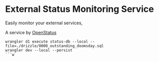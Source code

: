 # External Status Monitoring Service

Easily monitor your external services,

A service by [OpenStatus](https://www.openstatus.dev)

```
wrangler d1 execute status-db --local --file=./drizzle/0000_outstanding_doomsday.sql
wrangler dev --local --persist
```w